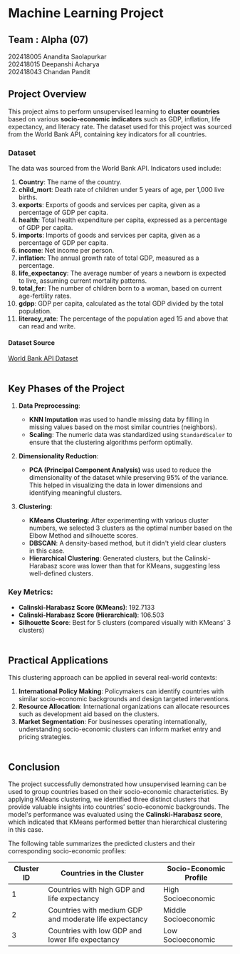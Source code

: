 # Machine Learning Project

## Team : Alpha (07)
202418005 Anandita Saolapurkar</br>
202418015 Deepanshi Acharya</br>
202418043 Chandan Pandit
</br>

## Project Overview
This project aims to perform unsupervised learning to **cluster countries** based on various **socio-economic indicators** such as GDP, inflation, life expectancy, and literacy rate. The dataset used for this project was sourced from the World Bank API, containing key indicators for all countries.

### Dataset
The data was sourced from the World Bank API. Indicators used include:
1. **Country**: The name of the country.
2. **child_mort**: Death rate of children under 5 years of age, per 1,000 live births.
3. **exports**: Exports of goods and services per capita, given as a percentage of GDP per capita.
4. **health**: Total health expenditure per capita, expressed as a percentage of GDP per capita.
5. **imports**: Imports of goods and services per capita, given as a percentage of GDP per capita.
6. **income**: Net income per person.
7. **inflation**: The annual growth rate of total GDP, measured as a percentage.
8. **life_expectancy**: The average number of years a newborn is expected to live, assuming current mortality patterns.
9. **total_fer**: The number of children born to a woman, based on current age-fertility rates.
10. **gdpp**: GDP per capita, calculated as the total GDP divided by the total population.
11. **literacy_rate**: The percentage of the population aged 15 and above that can read and write.

#### Dataset Source
[World Bank API Dataset](https://www.kaggle.com/code/gcmadhan/unsupervised-learning-countries-need-finance)
</br></br>

## Key Phases of the Project

1. **Data Preprocessing**:
   - **KNN Imputation** was used to handle missing data by filling in missing values based on the most similar countries (neighbors).
   - **Scaling**: The numeric data was standardized using `StandardScaler` to ensure that the clustering algorithms perform optimally.

2. **Dimensionality Reduction**:
   - **PCA (Principal Component Analysis)** was used to reduce the dimensionality of the dataset while preserving 95% of the variance. This helped in visualizing the data in lower dimensions and identifying meaningful clusters.

3. **Clustering**:
   - **KMeans Clustering**: After experimenting with various cluster numbers, we selected 3 clusters as the optimal number based on the Elbow Method and silhouette scores.
   - **DBSCAN**: A density-based method, but it didn't yield clear clusters in this case.
   - **Hierarchical Clustering**: Generated clusters, but the Calinski-Harabasz score was lower than that for KMeans, suggesting less well-defined clusters.

### Key Metrics:
- **Calinski-Harabasz Score (KMeans)**: 192.7133
- **Calinski-Harabasz Score (Hierarchical)**: 106.503
- **Silhouette Score**: Best for 5 clusters (compared visually with KMeans' 3 clusters)
</br></br>

## Practical Applications
This clustering approach can be applied in several real-world contexts:

1. **International Policy Making**: Policymakers can identify countries with similar socio-economic backgrounds and design targeted interventions.
2. **Resource Allocation**: International organizations can allocate resources such as development aid based on the clusters.
3. **Market Segmentation**: For businesses operating internationally, understanding socio-economic clusters can inform market entry and pricing strategies.
</br></br>

## Conclusion
The project successfully demonstrated how unsupervised learning can be used to group countries based on their socio-economic characteristics. By applying KMeans clustering, we identified three distinct clusters that provide valuable insights into countries’ socio-economic backgrounds. The model's performance was evaluated using the **Calinski-Harabasz score**, which indicated that KMeans performed better than hierarchical clustering in this case.

The following table summarizes the predicted clusters and their corresponding socio-economic profiles:

| Cluster ID | Countries in the Cluster | Socio-Economic Profile |
|------------|--------------------------|------------------------|
| 1          | Countries with high GDP and life expectancy | High Socioeconomic |
| 2          | Countries with medium GDP and moderate life expectancy | Middle Socioeconomic |
| 3          | Countries with low GDP and lower life expectancy | Low Socioeconomic |

</br>
